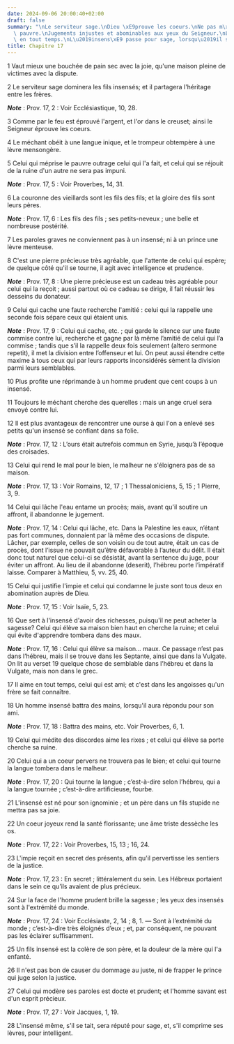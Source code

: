```yaml
---
date: 2024-09-06 20:00:40+02:00
draft: false
summary: "\nLe serviteur sage.\nDieu \xE9prouve les coeurs.\nNe pas m\xE9priser le\
  \ pauvre.\nJugements injustes et abominables aux yeux du Seigneur.\nL\u2019ami aime\
  \ en tout temps.\nL\u2019insens\xE9 passe pour sage, lorsqu\u2019il se tait.\n"
title: Chapitre 17
---
```





1 Vaut mieux une bouchée de pain sec avec la joie, qu'une maison pleine de victimes avec la dispute.


2 Le serviteur sage dominera les fils insensés; et il partagera l'héritage entre les frères.

***Note*** :  Prov. 17, 2 : Voir Ecclésiastique, 10, 28.


3 Comme par le feu est éprouvé l'argent, et l'or dans le creuset; ainsi le Seigneur éprouve les coeurs.


4 Le méchant obéit à une langue inique, et le trompeur obtempère à une lèvre mensongère.


5 Celui qui méprise le pauvre outrage celui qui l'a fait, et celui qui se réjouit de la ruine d'un autre ne sera pas impuni.

***Note*** :  Prov. 17, 5 : Voir Proverbes, 14, 31.


6 La couronne des vieillards sont les fils des fils; et la gloire des fils sont leurs pères.

***Note*** :  Prov. 17, 6 : Les fils des fils ; ses petits-neveux ; une belle et nombreuse postérité.


7 Les paroles graves ne conviennent pas à un insensé; ni à un prince une lèvre menteuse.


8 C'est une pierre précieuse très agréable, que l'attente de celui qui espère; de quelque côté qu'il se tourne, il agit avec intelligence et prudence.

***Note*** :  Prov. 17, 8 : Une pierre précieuse est un cadeau très agréable pour celui qui la reçoit ; aussi partout où ce cadeau se dirige, il fait réussir les desseins du donateur.


9 Celui qui cache une faute recherche l'amitié : celui qui la rappelle une seconde fois sépare ceux qui étaient unis.

***Note*** :  Prov. 17, 9 : Celui qui cache, etc. ; qui garde le silence sur une faute commise contre lui, recherche et gagne par là même l’amitié de celui qui l’a commise ; tandis que s’il la rappelle deux fois seulement (altero sermone repetit), il met la division entre l’offenseur et lui. On peut aussi étendre cette maxime à tous ceux qui par leurs rapports inconsidérés sèment la division parmi leurs semblables.


10 Plus profite une réprimande à un homme prudent que cent coups à un insensé.


11 Toujours le méchant cherche des querelles : mais un ange cruel sera envoyé contre lui.


12 Il est plus avantageux de rencontrer une ourse à qui l'on a enlevé ses petits qu'un insensé se confiant dans sa folie.

***Note*** :  Prov. 17, 12 : L’ours était autrefois commun en Syrie, jusqu’à l’époque des croisades.


13 Celui qui rend le mal pour le bien, le malheur ne s'éloignera pas de sa maison.

***Note*** :  Prov. 17, 13 : Voir Romains, 12, 17 ; 1 Thessaloniciens, 5, 15 ; 1 Pierre, 3, 9.


14 Celui qui lâche l'eau entame un procès; mais, avant qu'il soutire un affront, il abandonne le jugement.

***Note*** :  Prov. 17, 14 : Celui qui lâche, etc. Dans la Palestine les eaux, n’étant pas fort communes, donnaient par là même des occasions de dispute. Lâcher, par exemple, celles de son voisin ou de tout autre, était un cas de procès, dont l’issue ne pouvait qu’être défavorable à l’auteur du délit. Il était donc tout naturel que celui-ci se désistât, avant la sentence du juge, pour éviter un affront. Au lieu de il abandonne (deserit), l’hébreu porte l’impératif laisse. Comparer à Matthieu, 5, vv. 25, 40.


15 Celui qui justifie l'impie et celui qui condamne le juste sont tous deux en abomination auprès de Dieu.

***Note*** :  Prov. 17, 15 : Voir Isaïe, 5, 23.


16 Que sert à l'insensé d'avoir des richesses, puisqu'il ne peut acheter la sagesse?
Celui qui élève sa maison bien haut en cherche la ruine; et celui qui évite d'apprendre tombera dans des maux.

***Note*** :  Prov. 17, 16 : Celui qui élève sa maison… maux. Ce passage n’est pas dans l’hébreu, mais il se trouve dans les Septante, ainsi que dans la Vulgate. On lit au verset 19 quelque chose de semblable dans l’hébreu et dans la Vulgate, mais non dans le grec.


17 Il aime en tout temps, celui qui est ami; et c'est dans les angoisses qu'un frère se fait connaître.


18 Un homme insensé battra des mains, lorsqu'il aura répondu pour son ami.

***Note*** :  Prov. 17, 18 : Battra des mains, etc. Voir Proverbes, 6, 1.


19 Celui qui médite des discordes aime les rixes ; et celui qui élève sa porte cherche sa ruine.


20 Celui qui a un coeur pervers ne trouvera pas le bien; et celui qui tourne la langue tombera dans le malheur.

***Note*** :  Prov. 17, 20 : Qui tourne la langue ; c’est-à-dire selon l’hébreu, qui a la langue tournée ; c’est-à-dire artificieuse, fourbe.


21 L'insensé est né pour son ignominie ; et un père dans un fils stupide ne mettra pas sa joie.


22 Un coeur joyeux rend la santé florissante; une âme triste dessèche les os.

***Note*** :  Prov. 17, 22 : Voir Proverbes, 15, 13 ; 16, 24.


23 L'impie reçoit en secret des présents, afin qu'il pervertisse les sentiers de la justice.

***Note*** :  Prov. 17, 23 : En secret ; littéralement du sein. Les Hébreux portaient dans le sein ce qu’ils avaient de plus précieux.


24 Sur la face de l'homme prudent brille la sagesse ; les yeux des insensés sont à l'extrémité du monde.

***Note*** :  Prov. 17, 24 : Voir Ecclésiaste, 2, 14 ; 8, 1. ― Sont à l’extrémité du monde ; c’est-à-dire très éloignés d’eux ; et, par conséquent, ne pouvant pas les éclairer suffisamment.


25 Un fils insensé est la colère de son père, et la douleur de la mère qui l'a enfanté.


26 Il n'est pas bon de causer du dommage au juste, ni de frapper le prince qui juge selon la justice.


27 Celui qui modère ses paroles est docte et prudent; et l'homme savant est d'un esprit précieux.

***Note*** :  Prov. 17, 27 : Voir Jacques, 1, 19.


28 L'insensé même, s'il se tait, sera réputé pour sage, et, s'il comprime ses lèvres, pour intelligent.

